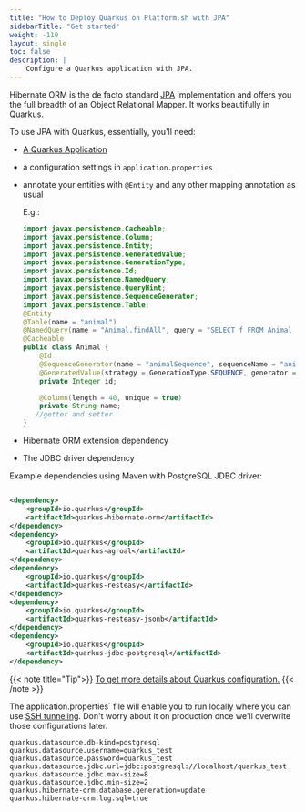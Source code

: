 ```yaml
---
title: "How to Deploy Quarkus on Platform.sh with JPA"
sidebarTitle: "Get started"
weight: -110
layout: single
toc: false
description: |
    Configure a Quarkus application with JPA.
---
```




Hibernate ORM is the de facto standard [JPA](https://jakarta.ee/specifications/persistence/) implementation and offers you the full breadth of an Object Relational Mapper. It works beautifully in Quarkus.

To use JPA with Quarkus, essentially, you'll need:

- [A Quarkus Application](_index.md)

- a configuration settings in `application.properties`

- annotate your entities with `@Entity` and any other mapping annotation as usual

  E.g.:

  ```java
  import javax.persistence.Cacheable;
  import javax.persistence.Column;
  import javax.persistence.Entity;
  import javax.persistence.GeneratedValue;
  import javax.persistence.GenerationType;
  import javax.persistence.Id;
  import javax.persistence.NamedQuery;
  import javax.persistence.QueryHint;
  import javax.persistence.SequenceGenerator;
  import javax.persistence.Table;
  @Entity
  @Table(name = "animal")
  @NamedQuery(name = "Animal.findAll", query = "SELECT f FROM Animal f ORDER BY f.name", hints = @QueryHint(name = "org.hibernate.cacheable", value = "true"))
  @Cacheable
  public class Animal {
      @Id
      @SequenceGenerator(name = "animalSequence", sequenceName = "animal_id_seq", allocationSize = 1, initialValue = 10)
      @GeneratedValue(strategy = GenerationType.SEQUENCE, generator = "animalSequence")
      private Integer id;
  
      @Column(length = 40, unique = true)
      private String name;
     //getter and setter
  }
  ```

- Hibernate ORM extension dependency

- The JDBC driver dependency

Example dependencies using Maven with PostgreSQL JDBC driver:

```xml

<dependency>
    <groupId>io.quarkus</groupId>
    <artifactId>quarkus-hibernate-orm</artifactId>
</dependency>
<dependency>
    <groupId>io.quarkus</groupId>
    <artifactId>quarkus-agroal</artifactId>
</dependency>
<dependency>
    <groupId>io.quarkus</groupId>
    <artifactId>quarkus-resteasy</artifactId>
</dependency>
<dependency>
    <groupId>io.quarkus</groupId>
    <artifactId>quarkus-resteasy-jsonb</artifactId>
</dependency>
<dependency>
    <groupId>io.quarkus</groupId>
    <artifactId>quarkus-jdbc-postgresql</artifactId>
</dependency>
```

{{< note title="Tip">}}
[To get more details about Quarkus configuration.](https://quarkus.io/guides/hibernate-orm)
{{< /note >}}

The application.properties` file will enable you to run locally where you can use [SSH tunneling](development/local/tethered.md#ssh-tunneling).  Don't worry about it on production once we'll overwrite those configurations later.

```properties
quarkus.datasource.db-kind=postgresql
quarkus.datasource.username=quarkus_test
quarkus.datasource.password=quarkus_test
quarkus.datasource.jdbc.url=jdbc:postgresql://localhost/quarkus_test
quarkus.datasource.jdbc.max-size=8
quarkus.datasource.jdbc.min-size=2
quarkus.hibernate-orm.database.generation=update
quarkus.hibernate-orm.log.sql=true
```

